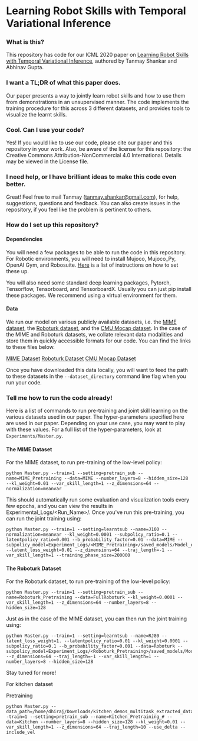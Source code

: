 # Learning Robot Skills with Temporal Variational Inference

### What is this? ###

This repository has code for our ICML 2020 paper on [Learning Robot Skills with Temporal Variational Inference](https://proceedings.icml.cc/static/paper_files/icml/2020/2847-Paper.pdf), authored by Tanmay Shankar and Abhinav Gupta.

### I want a TL;DR of what this paper does. ###

Our paper presents a way to jointly learn robot skills and how to use them from demonstrations in an unsupervised manner. 
The code implements the training procedure for this across 3 different datasets, and provides tools to visualize the learnt skills.

### Cool. Can I use your code? ###

Yes! If you would like to use our code, please cite our paper and this repository in your work.
Also, be aware of the license for this repository: the Creative Commons Attribution-NonCommercial 4.0 International. Details may be viewed in the License file. 

### I need help, or I have brilliant ideas to make this code even better. ###

Great! Feel free to mail Tanmay (tanmay.shankar@gmail.com), for help, suggestions, questions and feedback. You can also create issues in the repository, if you feel like the problem is pertinent to others. 

### How do I set up this repository? ###

#### Dependencies ####
You will need a few packages to be able to run the code in this repository.
For Robotic environments, you will need to install Mujoco, Mujoco_Py, OpenAI Gym, and Robosuite. [Here](https://docs.google.com/document/d/1V6BJf4R-2TXKO_IEOII5rLJbGj0jrJPptjtBCfczPk8/edit?usp=sharing) is a list of instructions on how to set these up. 

You will also need some standard deep learning packages, Pytorch, Tensorflow, Tensorboard, and TensorboardX. Usually you can just pip install these packages. We recommend using a virtual environment for them. 

#### Data ####
We run our model on various publicly available datasets, i.e. the [MIME dataset](https://sites.google.com/view/mimedataset), the [Roboturk dataset](https://sites.google.com/view/mimedataset), and the [CMU Mocap dataset](http://mocap.cs.cmu.edu/). In the case of the MIME and Roboturk datasets, we collate relevant data modalities and store them in quickly accessible formats for our code. You can find the links to these files below.

[MIME Dataset]()
[Roboturk Dataset]()
[CMU Mocap Dataset]()

Once you have downloaded this data locally, you will want to feed the path to these datasets in the `--dataset_directory` command line flag when you run your code.

### Tell me how to run the code already! ###

Here is a list of commands to run pre-training and joint skill learning on the various datasets used in our paper. The hyper-parameters specified here are used in our paper. Depending on your use case, you may want to play with these values. For a full list of the hyper-parameters, look at `Experiments/Master.py`. 

#### The MIME Dataset ####
For the MIME dataset, to run pre-training of the low-level policy: 

```
python Master.py --train=1 --setting=pretrain_sub --name=MIME_Pretraining --data=MIME --number_layers=8 --hidden_size=128 --kl_weight=0.01 --var_skill_length=1 --z_dimensions=64 --normalization=meanvar
```
  
This should automatically run some evaluation and visualization tools every few epochs, and you can view the results in Experimental_Logs/<Run_Name>/. 
Once you've run this pre-training, you can run the joint training using: 

```
python Master.py --train=1 --setting=learntsub --name=J100 --normalization=meanvar --kl_weight=0.0001 --subpolicy_ratio=0.1 --latentpolicy_ratio=0.001 --b_probability_factor=0.01 --data=MIME --subpolicy_model=Experiment_Logs/<MIME_Pretraining>/saved_models/Model_epoch480 --latent_loss_weight=0.01 --z_dimensions=64 --traj_length=-1 --var_skill_length=1 --training_phase_size=200000  
```

#### The Roboturk Dataset ####
For the Roboturk dataset, to run pre-training of the low-level policy: 

```
python Master.py --train=1 --setting=pretrain_sub --name=Roboturk_Pretraining --data=FullRoboturk --kl_weight=0.0001 --var_skill_length=1 --z_dimensions=64 --number_layers=8 --hidden_size=128
```

Just as in the case of the MIME dataset, you can then run the joint training using: 

```
python Master.py --train=1 --setting=learntsub --name=RJ80 --latent_loss_weight=1. --latentpolicy_ratio=0.01 --kl_weight=0.0001 --subpolicy_ratio=0.1 --b_probability_factor=0.001 --data=Roboturk --subpolicy_model=Experiment_Logs/<Roboturk_Pretraining>/saved_models/Model_epoch20 --z_dimensions=64 --traj_length=-1 --var_skill_length=1 --number_layers=8 --hidden_size=128
```
Stay tuned for more! 

For kitchen dataset

Pretraining 
```
python Master.py --data_path=/home/dhiraj/Downloads/kitchen_demos_multitask_extracted_data--train=1 --setting=pretrain_sub --name=Kitchen_Pretraining_# --data=Kitchen --number_layers=8 --hidden_size=128 --kl_weight=0.01 --var_skill_length=1 --z_dimensions=64 --traj_length=10 --use_delta --include_vel 
```
